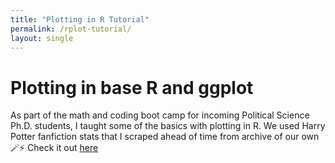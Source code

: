 ```yaml
---
title: "Plotting in R Tutorial"
permalink: /rplot-tutorial/
layout: single
---
```


# Plotting in base R and ggplot
As part of the math and coding boot camp for incoming Political Science Ph.D. students, I taught some of the basics with plotting in R. We used Harry Potter fanfiction stats that I scraped ahead of time from archive of our own 🪄⚡️
Check it out [here](../files/Day-3-plots.html)
